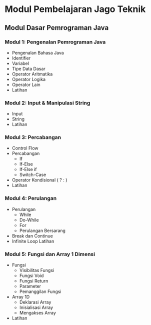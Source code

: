 # Modul Pembelajaran Jago Teknik

## Modul Dasar Pemrograman Java

### Modul 1: Pengenalan Pemrograman Java

- Pengenalan Bahasa Java
- Identifier
- Variabel
- Tipe Data Dasar
- Operator Aritmatika
- Operator Logika
- Operator Lain
- Latihan

### Modul 2: Input & Manipulasi String

- Input
- String
- Latihan

### Modul 3: Percabangan

- Control Flow
- Percabangan
  - If
  - If-Else
  - If-Else if
  - Switch-Case
- Operator Kondisional ( ? : )
- Latihan

### Modul 4: Perulangan

- Perulangan
  - While
  - Do-While
  - For
  - Perulangan Bersarang
- Break dan Continue
- Infinite Loop
Latihan

### Modul 5: Fungsi dan Array 1 Dimensi


- Fungsi
  - Visibilitas Fungsi
  - Fungsi Void
  - Fungsi Return
  - Parameter
  - Pemanggilan Fungsi
- Array 1D
  - Deklarasi Array
  - Inisialisasi Array
  - Mengakses Array
- Latihan

